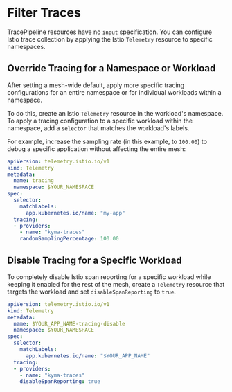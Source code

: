 # Filter Traces

TracePipeline resources have no `input` specification. You can configure Istio trace collection by applying the Istio `Telemetry` resource to specific namespaces.

## Override Tracing for a Namespace or Workload

After setting a mesh-wide default, apply more specific tracing configurations for an entire namespace or for individual workloads within a namespace. 

To do this, create an Istio `Telemetry` resource in the workload's namespace. To apply a tracing configuration to a specific workload within the namespace, add a `selector` that matches the workload's labels.

For example, increase the sampling rate (in this example, to `100.00`) to debug a specific application without affecting the entire mesh:

```yaml
apiVersion: telemetry.istio.io/v1
kind: Telemetry
metadata:
  name: tracing
  namespace: $YOUR_NAMESPACE
spec:
  selector:
    matchLabels:
      app.kubernetes.io/name: "my-app"
  tracing:
  - providers:
    - name: "kyma-traces"
    randomSamplingPercentage: 100.00
```

## Disable Tracing for a Specific Workload

To completely disable Istio span reporting for a specific workload while keeping it enabled for the rest of the mesh, create a `Telemetry` resource that targets the workload and set `disableSpanReporting` to `true`.

```yaml
apiVersion: telemetry.istio.io/v1
kind: Telemetry
metadata:
  name: $YOUR_APP_NAME-tracing-disable
  namespace: $YOUR_NAMESPACE
spec:
  selector:
    matchLabels:
      app.kubernetes.io/name: "$YOUR_APP_NAME"
  tracing:
  - providers:
    - name: "kyma-traces"
    disableSpanReporting: true
```
